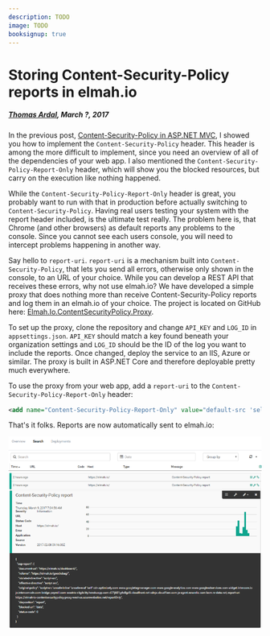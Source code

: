 ```yaml
---
description: TODO
image: TODO
booksignup: true
---
```


# Storing Content-Security-Policy reports in elmah.io

##### [Thomas Ardal](http://elmah.io/about/), March ?, 2017

In the previous post, [Content-Security-Policy in ASP.NET MVC](https://blog.elmah.io/content-security-policy-in-asp-net-mvc/), I showed you how to implement the `Content-Security-Policy` header. This header is among the more difficult to implement, since you need an overview of all of the dependencies of your web app. I also mentioned the `Content-Security-Policy-Report-Only` header, which will show you the blocked resources, but carry on the execution like nothing happened.

While the `Content-Security-Policy-Report-Only` header is great, you probably want to run with that in production before actually switching to `Content-Security-Policy`. Having real users testing your system with the report header included, is the ultimate test really. The problem here is, that Chrome (and other browsers) as default reports any problems to the console. Since you cannot see each users console, you will need to intercept problems happening in another way.

Say hello to `report-uri`. `report-uri` is a mechanism built into `Content-Security-Policy`, that lets you send all errors, otherwise only shown in the console, to an URL of your choice. While you can develop a REST API that receives these errors, why not use elmah.io? We have developed a simple proxy that does nothing more than receive Content-Security-Policy reports and log them in an elmah.io of your choice. The project is located on GitHub here: [Elmah.Io.ContentSecurityPolicy.Proxy](https://github.com/elmahio/Elmah.Io.ContentSecurityPolicy.Proxy).

To set up the proxy, clone the repository and change `API_KEY` and `LOG_ID` in `appsettings.json`. `API_KEY` should match a key found beneath your organization settings and `LOG_ID` should be the ID of the log you want to include the reports. Once changed, deploy the service to an IIS, Azure or similar. The proxy is built in ASP.NET Core and therefore deployable pretty much everywhere.

To use the proxy from your web app, add a `report-uri` to the `Content-Security-Policy-Report-Only` header:

```xml
<add name="Content-Security-Policy-Report-Only" value="default-src 'self'; report-uri https://cspreports.azurewebsites.net/reportOnly" />
```

That's it folks. Reports are now automatically sent to elmah.io:

![Content-Security-Policy results in elmah.io](images/content-security-policy-results.png)